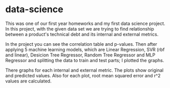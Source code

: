 # data-science

This was one of our first year homeworks and my first data science project. In this project, with the given data set we are trying to find relationship between 
a product's technical debt and its internal and external metrics.

In the project you can see the correlation table and p-values. Then after applying 5 machine learning models, which are Linear Regression, SVR (rbf and linear),
Desicion Tree Regressor, Random Tree Regressor and MLP Regressor and splitting the data to train and test parts; I plotted the graphs. 

There graphs for each internal and external metric. The plots show original and predicted values. Also for each plot, root mean squared error and r^2 values are
calculated.
